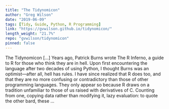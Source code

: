 ```yaml
---
title: "The Tidynomicon"
author: "Greg Wilson"
date: "2019-06-09"
tags: [Tidy, Guide, Python, R Programming]
link: "https://gvwilson.github.io/tidynomicon/"
length_weight: "21.7%"
repo: "gvwilson/tidynomicon"
pinned: false
---
```


The Tidynomicon [...] Years ago,
Patrick Burns wrote The R Inferno,
a guide to R for those who think they are in hell.
Upon first encountering the language after two decades of using Python,
I thought Burns was an optimist—after all,
hell has rules. I have since realized that R does too,
and that they are no more confusing or contradictory than those of other programming languages.
They only appear so because R draws on a tradition unfamiliar to those of us raised with derivatives of C.
Counting from one,
copying data rather than modifying it,
lazy evaluation:
to quote the other bard,
these ...
